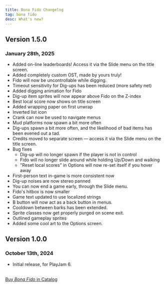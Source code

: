 ```yaml
---
title: Bona Fido Changelog
tag: bona fido
desc: What's new?
---
```

## Version 1.5.0
### January 28th, 2025

- Added on-line leaderboards! Access it via the Slide menu on the title screen.
- Added completely custom OST, made by yours truly!
- Fido will now be uncontrollable while digging.
- Timeout sensitivity for Dig-ups has been reduced (more safety net)
- Added digging animation for Fido
- Dig-up item sprites will now appear above Fido on the Z-index
- Best local score now shows on title screen
- Added wrapping paper on first unwrap
- Inverted list icon
- Crank can now be used to navigate menus
- Mud platforms now spawn a bit more often
- Dig-ups spawn a bit more often, and the likelihood of bad items has been evened out a tad.
- Credits moved to separate screen — access it via the Slide menu on the title screen.
- Bug fixes
	- Dig-up will no longer spawn if the player is not in control
	- Fido will no longer slide around while holding Up/Down and walking
	- "Reset local scores" in Options will now re-set itself if you hover away
- First-person text in-game is more consistent now
- Dig-up noises are now stereo panned
- You can now end a game early, through the Slide menu.
- Fido's hitbox is now smaller
- Game text updated to use localized strings
- B button will now act as a back button in menus.
- Cooldown between barks has been extended.
- Sprite classes now get properly purged on scene exit.
- Outlined gameplay sprites
- Added some cool art to the Options screen.

## Version 1.0.0
### October 13th, 2024

- Initial release, for PlayJam 6.

<br>
<a href="https://play.date/games/bona-fido" class="button">Buy <i>Bona Fido</i> in Catalog</a>